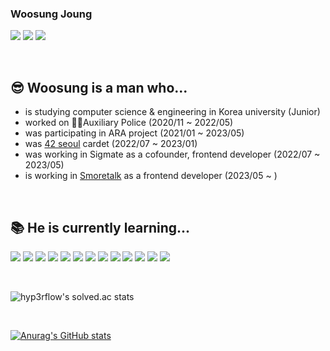 ### Woosung Joung
<a href="https://instagram.com/mung3477" target="_blank"><img src="https://img.shields.io/badge/instagram-E4405F?style=flat-square&logo=Instagram&logoColor=white"/></a>
<a href="https://blog.naver.com/mung3477" target="_blank"><img src="https://img.shields.io/badge/NAVER Blog-03C75A?style=flat-square&logo=Naver&logoColor=white"/></a>
<a href="https://42seoul.kr/seoul42/main/view" target="_blank"><img src="https://img.shields.io/badge/42 Seoul-000000?style=flat-square&logo=42&logoColor=white"/></a>


<br/>

## 😎 Woosung is a man who...

- is studying computer science & engineering in Korea university (Junior)
- worked on <a href="https://ap.police.go.kr/ap/main.do" target="_blank" title="대한민국 의무경찰" style="text-decoration: none">👨‍✈️Auxiliary Police</a> (2020/11 ~ 2022/05)
- was participating in <a href="https://aradatabase-ba6d4.web.app" target="_blank" style="text-decoration: none">ARA</a> project (2021/01 ~ 2023/05)
- was <a href="https://42seoul.kr/seoul42/main/view" target="_blank">42 seoul</a> cardet (2022/07 ~ 2023/01)
- was working in <a href="https://www.sigmate.io/" target="_blank" style="text-decoration: none">Sigmate</a> as a cofounder, frontend developer (2022/07 ~ 2023/05)
- is working in <a href="https://smoretalk.oopy.io/" target="_blank" style="text-decoration: non">Smoretalk</a> as a frontend developer (2023/05 ~ )

<br/>

## 📚 He is currently learning...
<a href="https://www.electronjs.org/" target="_blank"><img src="https://img.shields.io/badge/Electron-47848F?style=flat-square&logo=Electron&logoColor=white"/></a>
<a href="https://developer.mozilla.org/ko/docs/Web/JavaScript" target="_blank"><img src="https://img.shields.io/badge/JavaScript-F7DF1E?style=flat-square&logo=Javascript&logoColor=white"/></a>
<a href="https://www.typescriptlang.org/" target="_blank"><img src="https://img.shields.io/badge/TypeScript-3178C6?style=flat-square&logo=Typescript&logoColor=white"/></a>
<a href="https://ko.reactjs.org/" target="_blank"><img src="https://img.shields.io/badge/React-61DAFB?style=flat-square&logo=React&logoColor=white"/></a>
<a href="https://nodejs.org/ko/" target="_blank"><img src="https://img.shields.io/badge/Node.js-339933?style=flat-square&logo=Node.js&logoColor=white"/></a>
<a href="https://ko.redux.js.org" target="_blank"><img src="https://img.shields.io/badge/Redux-764ABC?style=flat-square&logo=Redux&logoColor=white"/></a>
<a href="https://firebase.google.com/?gclid=EAIaIQobChMI9rWd58_R9AIVihBgCh3xAwxMEAAYASAAEgKdUfD_BwE&gclsrc=aw.ds" target="_blank"><img src="https://img.shields.io/badge/Firebase-FFCA28?style=flat-square&logo=Firebase&logoColor=white"/></a>
<a href="https://webrtc.org/" target="_blank"><img src="https://img.shields.io/badge/WebRTC-333333?style=flat-square&logo=WebRTC&logoColor=white"/></a>
<a href="https://www.cplusplus.com/" target="_blank"><img src="https://img.shields.io/badge/C++-00599C?style=flat-square&logo=C%2B%2B&logoColor=white"/></a>
<a href="https://www.python.org/" target="_blank"><img src="https://img.shields.io/badge/Python-3776AB?style=flat-square&logo=Python&logoColor=white"/></a>
<a href="https://docs.microsoft.com/ko-kr/cpp/c-language/?view=msvc-170" target="_blank"><img src="https://img.shields.io/badge/C-A8B9CC?style=flat-square&logo=C&logoColor=white"/></a>
<a href="https://svelte.dev/" target="_blank"><img src="https://img.shields.io/badge/Svelte-FF3E00?style=flat-square&logo=Svelte&logoColor=white"/></a>
<a href="https://nextjs.org" target="_blank"><img src="https://img.shields.io/badge/Next.js-000000?style=flat-square&logo=Next.js&logoColor=white"/></a>

<br/>

![hyp3rflow's solved.ac stats](https://github-readme-solvedac.hyp3rflow.vercel.app/api/?handle=mung3477)

<br/>

[![Anurag's GitHub stats](https://github-readme-stats.vercel.app/api?username=mung3477&theme=vue)](https://github.com/anuraghazra/github-readme-stats)
